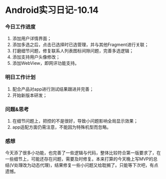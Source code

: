 # Android实习日记-10.14

### 今日工作进度

1. 添加用户详情界面；
2. 添加多选之后，点击已选择时已选管理，并与其他Fragment进行关联；
3. 打磨细节问题，修复联系人列表图标间隙问题，完善多选逻辑；
4. 添加支持用户头像修改；
5. 添加WebView，即网评功能支持。

### 明日工作计划

1. 配合产品对app进行测试结果跟进并完善；
2. 开始新版本研发；

### 问题&思考

1. 在细节问题上，把控的不是很好，导致小问题影响全局显示效果；
2. app适配方面仍需注意，不能因为特殊机型而忽略。

### 感想

今天添了很多小功能，也完善了一些逻辑与代码，整体比较符合第一版要求了，在一些细节上，可能还存在问题，需要及时修复。本来打算的今天晚上写MVP的总结(V处理改为动态代理)，结果修复一些小问题又给耽搁了。只能等下次吧，有点遗憾。